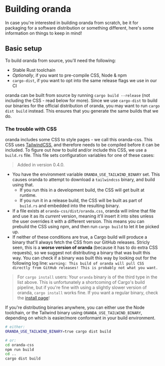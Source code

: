 # Building oranda

In case you're interested in building oranda from scratch, be it for packaging for a software distribution or
something different, here's some information on things to keep in mind!

## Basic setup

To build oranda from source, you'll need the following:

- Stable Rust toolchain
- _Optionally_, if you want to pre-compile CSS, Node & npm
- `cargo-dist`, if you want to opt into the same release flags we use in our CI

oranda can be built from source by running `cargo build --release` (not including the CSS - read below for more).
Since we use `cargo-dist` to build our binaries for the official distribution of oranda, you may want to
run `cargo dist build` instead. This
ensures that you generate the same builds that we do.

### The trouble with CSS

oranda includes some CSS to style pages - we call this oranda-css. This CSS uses [TailwindCSS](https://tailwindcss.com),
and therefore needs to be compiled before it can be included. To figure out _how_ to build and/or include this CSS,
we use a `build.rs` file. This file sets configuration variables for one of these cases:

> Added in version 0.4.0.

- You have the environment variable `ORANDA_USE_TAILWIND_BINARY` set. This causes oranda to attempt to download a
  `tailwindcss` binary, and build using that.
    - If you run this in a development build, the CSS will get built at runtime.
    - If you run it in a release build, the CSS will be built as part of `build.rs` and embedded into the resulting
      binary.
- If a file exists at `oranda-css/dist/oranda.css`, oranda will inline that file and use it as its _current_ version,
  meaning it'll insert it into sites unless the user overrides it with a different version. This means you can prebuild
  the CSS using npm, and then run `cargo build` to let it be picked up.
- If neither of these conditions are true, a Cargo build will produce a binary that'll always fetch the CSS from our
  GitHub releases. Stricly seen, this is a **worse version of oranda** (because it has to do extra CSS requests), so
  we suggest not distributing a binary that was built this way. You can check if a binary was built this way by looking
  out for the following log
  line: `warning: This build of oranda will pull CSS directly from GitHub releases! This is probably not what you want.`

> For `cargo install` users: Your `oranda` binary is of the third type in the list above. This is unfortunately a
> shortcoming of Cargo's build pipeline, but if you're fine with using a slightly slower version of
> oranda, `cargo install`
> works fine. If you want a regular binary, check the [install page](./install.md)!

If you're distributing binaries anywhere, you can either use the Node toolchain, or the Tailwind binary
using `ORANDA_USE_TAILWIND_BINARY`, depending on which is easier/more conformant in your build environment.

```sh
# either:
ORANDA_USE_TAILWIND_BINARY=true cargo dist build

# or:
cd oranda-css
npm run build
cd ..
cargo dist build
```

